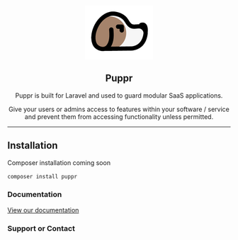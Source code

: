 <div class="intro" align="center">

<img src="./logo.png" align="center"/>
<h2>Puppr</h2>

Puppr is built for Laravel and used to guard modular SaaS applications.

Give your users or admins access to features within your software / service and prevent them from accessing functionality unless permitted.

<hr>

</div>

## Installation

Composer installation coming soon

```markdown
composer install puppr
```

### Documentation

[View our documentation](https://trench94.github.io/puppr/)

### Support or Contact
